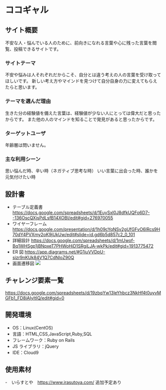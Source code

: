 # ココギャル

## サイト概要

不安な人・悩んでいる人のために、前向きになれる言葉や心に残った言葉を閲覧、投稿できるサイトです。

### サイトテーマ

不安や悩みは人それぞれだからこそ、自分とは違う考えの人の言葉を受け取ってほしいです。
新しい考え方やマインドを見つけて自分自身の力に変えてもらえたらと思います。

### テーマを選んだ理由

生きた分の経験値を備えた言葉は、経験値が少ない人にとっては偉大だと思ったからです。
また他の人のマインドを知ることで発見があると思ったからです。

### ターゲットユーザ

年齢層は問いません。

### 主な利用シーン

思い悩んだ時、辛い時（ネガティブ思考な時）
いい言葉に出会った時、誰かを元気付けたい時

## 設計書

- テーブル定義書
  https://docs.google.com/spreadsheets/d/1EuySxl0J8dfkUQFo6D7--136OscQXjsPdLsfB14XOBI/edit#gid=276970055
- ワイヤーフレーム
  https://docs.google.com/presentation/d/1h09cYqNSv2gUfGFvO6lRcs9H70dY4PVXmy2oK9jUkUw/edit#slide=id.gd6b5d857c2_0_101
- 詳細設計
  https://docs.google.com/spreadsheets/d/1mUwof-Bq1WHSgp1jBNpxeT7PHWoHiD1SRgiLJA-wkPk/edit#gid=1913775472
- ER 図
  https://app.diagrams.net/#G1iuVVDpU-sizr9nKUk84V1Q7CdNIoZ90Q
- 画面遷移図
  ![](2021-05-03-17-04-30.png)

## チャレンジ要素一覧

https://docs.google.com/spreadsheets/d/19zbqYw13leYhbcz3NkHf4t0uyvMGFb1_FD8iAIyltIQ/edit#gid=0

## 開発環境

- OS：Linux(CentOS)
- 言語：HTML,CSS,JavaScript,Ruby,SQL
- フレームワーク：Ruby on Rails
- JS ライブラリ：jQuery
- IDE：Cloud9

## 使用素材

-　いらすとや　https://www.irasutoya.com/
追加予定あり
